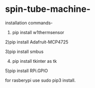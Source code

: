 # spin-tube-machine-
installation commands-
1) pip install w1thermsensor

2)pip install Adafruit-MCP4725

3)pip install smbus

4) pip install tkinter as tk

5)pip install RPi.GPIO

for rasberypi use sudo pip3 install.
